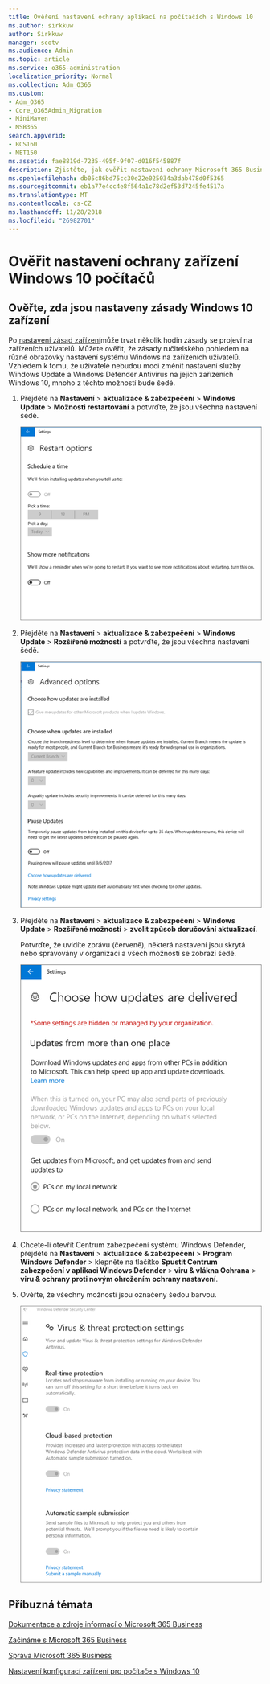 ```yaml
---
title: Ověření nastavení ochrany aplikací na počítačích s Windows 10
ms.author: sirkkuw
author: Sirkkuw
manager: scotv
ms.audience: Admin
ms.topic: article
ms.service: o365-administration
localization_priority: Normal
ms.collection: Adm_O365
ms.custom:
- Adm_O365
- Core_O365Admin_Migration
- MiniMaven
- MSB365
search.appverid:
- BCS160
- MET150
ms.assetid: fae8819d-7235-495f-9f07-d016f545887f
description: Zjistěte, jak ověřit nastavení ochrany Microsoft 365 Business aplikace v zařízení Windows 10.
ms.openlocfilehash: db05c86bd75cc30e22e025034a3dab478d0f5365
ms.sourcegitcommit: eb1a77e4cc4e8f564a1c78d2ef53d7245fe4517a
ms.translationtype: MT
ms.contentlocale: cs-CZ
ms.lasthandoff: 11/28/2018
ms.locfileid: "26982701"
---
```

# <a name="validate-device-protection-settings-on-windows-10-pcs"></a>Ověřit nastavení ochrany zařízení Windows 10 počítačů

## <a name="verify-that-windows-10-device-policies-are-set"></a>Ověřte, zda jsou nastaveny zásady Windows 10 zařízení

Po [nastavení zásad zařízení](protection-settings-for-windows-10-pcs.md)může trvat několik hodin zásady se projeví na zařízeních uživatelů. Můžete ověřit, že zásady ručitelského pohledem na různé obrazovky nastavení systému Windows na zařízeních uživatelů. Vzhledem k tomu, že uživatelé nebudou moci změnit nastavení služby Windows Update a Windows Defender Antivirus na jejich zařízeních Windows 10, mnoho z těchto možností bude šedé.
  
1. Přejděte na **Nastavení** \> **aktualizace &amp; zabezpečení** \> **Windows Update** \> **Možnosti restartování** a potvrďte, že jsou všechna nastavení šedě. 
    
    ![Všechny možnosti restartování jsou označeny šedou barvou.](media/31308da9-18b0-47c5-bbf6-d5fa6747c376.png)
  
2. Přejděte na **Nastavení** \> **aktualizace &amp; zabezpečení** \> **Windows Update** \> **Rozšířené možnosti** a potvrďte, že jsou všechna nastavení šedě. 
    
    ![Možnosti aktualizace Windows Advanced se všechny zobrazí šedě.](media/049cf281-d503-4be9-898b-c0a3286c7fc2.png)
  
3. Přejděte na **Nastavení** \> **aktualizace &amp; zabezpečení** \> **Windows Update** \> **Rozšířené možnosti** \> **zvolit způsob doručování aktualizací**.
    
    Potvrďte, že uvidíte zprávu (červeně), některá nastavení jsou skrytá nebo spravovány v organizaci a všech možností se zobrazí šedě.
    
    ![Zvolit způsob doručování aktualizací stránky označuje nastavení skrytých nebo spravuje vaše organizace.](media/6b3e37c5-da41-4afd-9983-b4f406216b59.png)
  
4. Chcete-li otevřít Centrum zabezpečení systému Windows Defender, přejděte na **Nastavení** \> **aktualizace &amp; zabezpečení** \> **Program Windows Defender** \> klepněte na tlačítko **Spustit Centrum zabezpečení v aplikaci Windows Defender** \> **viru &amp; vlákna Ochrana** \> **viru &amp; ochrany proti novým ohrožením ochrany nastavení**. 
    
5. Ověřte, že všechny možnosti jsou označeny šedou barvou. 
    
    ![Nastavení ochrany proti virům a ohrožením jsou označeny šedou barvou.](media/9ca68d40-a5d9-49d7-92a4-c581688b5926.png)
  
## <a name="related-topics"></a>Příbuzná témata

[Dokumentace a zdroje informací o Microsoft 365 Business](https://go.microsoft.com/fwlink/p/?linkid=853701)
  
[Začínáme s Microsoft 365 Business](microsoft-365-business-overview.md)
  
[Správa Microsoft 365 Business](manage.md)
  
[Nastavení konfigurací zařízení pro počítače s Windows 10](protection-settings-for-windows-10-pcs.md)
  


